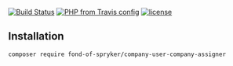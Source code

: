 [![Build Status](https://travis-ci.org/fond-of/spryker-company-user-company-assigner.svg?branch=master)](https://travis-ci.org/fond-of/spryker-company-user-company-assigner)
[![PHP from Travis config](https://img.shields.io/travis/php-v/symfony/symfony.svg)](https://php.net/)
[![license](https://img.shields.io/github/license/mashape/apistatus.svg)](https://packagist.org/packages/fond-of-spryker/company-user-company-assigner)

## Installation

```
composer require fond-of-spryker/company-user-company-assigner
```
